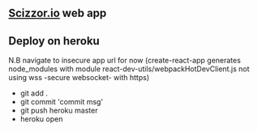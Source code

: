 ## [Scizzor.io](http://gentle-spire-58075.herokuapp.com/) web app

## Deploy on heroku
N.B navigate to insecure app url for now (create-react-app generates node_modules with module react-dev-utils/webpackHotDevClient.js not using wss -secure websocket- with https)

+ git add .
+ git commit 'commit msg'
+ git push heroku master
+ heroku open
